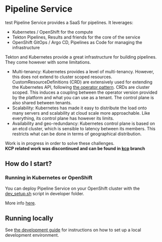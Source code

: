# Pipeline Service
test
Pipeline Service provides a SaaS for pipelines. It leverages:

- Kubernetes / OpenShift for the compute
- Tekton Pipelines, Results and friends for the core of the service
- OpenShift GitOps / Argo CD, Pipelines as Code for managing the infrastructure


Tekton and Kubernetes provide a great infrastructure for building pipelines. They come however with some limitations.

- Multi-tenancy: Kubernetes provides a level of multi-tenancy. However, this does not extend to cluster scoped resources. CustomResourceDefinitions (CRD) are extensively used for extending the Kubernetes API, following [the operator pattern](https://kubernetes.io/docs/concepts/extend-kubernetes/operator/).  CRDs are cluster scoped. This induces a coupling between the operator version provided by the platform and what you can use as a tenant. The control plane is also shared between tenants.
- Scalability: Kubernetes has made it easy to distribute the load onto many servers and scalability at cloud scale more approachable. Like everything, its control plane has however its limits.
- Availability and geo-redundancy: Kubernetes control plane is based on an etcd cluster, which is sensible to latency between its members. This restricts what can be done in terms of geographical distribution.

Work is in progress in order to solve these challenges.   
**KCP related work was discontinued and can be found in [kcp](https://github.com/openshift-pipelines/pipeline-service/tree/kcp) branch**

## How do I start?

### Running in Kubernetes or OpenShift

You can deploy Pipeline Service on your OpenShift cluster with the [dev_setup.sh](./developer/openshift/dev_setup.sh) script in developer folder.

More info [here](./developer/openshift/README.md).

## Running locally

See [the development guide](./developer/docs/DEVELOPMENT.md) for instructions on how to set up a local development environment.
